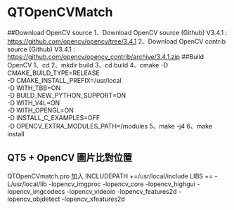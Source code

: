 # QTOpenCVMatch
##Download OpenCV source
1、Download OpenCV source (Github) V3.4.1 : https://github.com/opencv/opencv/tree/3.4.1
2、Download OpenCV contrib source (Github) V3.4.1 : https://github.com/opencv/opencv_contrib/archive/3.4.1.zip
##Build OpenCV
1、cd <OpenCV Source directory>
2、mkdir  build
3、cd build
4、cmake   -D CMAKE_BUILD_TYPE=RELEASE      \
                    -D CMAKE_INSTALL_PREFIX=/usr/local      \
                    -D WITH_TBB=ON      \
                    -D BUILD_NEW_PYTHON_SUPPORT=ON      \
                    -D WITH_V4L=ON      \
                    -D WITH_OPENGL=ON      \
                    -D INSTALL_C_EXAMPLES=OFF      \
                    -D OPENCV_EXTRA_MODULES_PATH=<opencv contrib directory>/modules  <opencv source directory>
5、make -j4
6、make install
## QT5 + OpenCV 圖片比對位置
QTOpenCVmatch.pro 加入
INCLUDEPATH +=/usr/local/include
LIBS += -L/usr/local/lib -lopencv_imgproc -lopencv_core -lopencv_highgui -lopencv_imgcodecs -lopencv_videoio -lopencv_features2d  -lopencv_objdetect -lopencv_xfeatures2d

